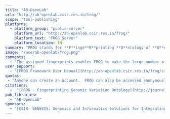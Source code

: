 ```yaml
---
title: "AB-OpenLab"
url: "http://ab-openlab.csir.res.in/frog/"
scope: "tool-publishing"
platforms:
  - platform_group: "public-server"
    platform_url: "http://ab-openlab.csir.res.in/frog/"
    platform_text: "FROG Server"
    platform_location: IN
summary: "FROG stands for **F**inge**R**printing **O**ntology of **G**enomic variations. FROG fingerprints have been devised to capture genomic variations at various levels."
image: "/use/ab-openlab/frog.png"
comments:
  - "The assigned fingerprints enables FROG to make the large number of genomic variations computationally efficient in terms of memory requirements and faster retrieval. This interface has been designed to explore the structure of FROG fingerprints and search mitochondrial variations using fingerprints with a combination of various FROG properties."
user_support:
  - "[FROG Framework User Manual](http://ab-openlab.csir.res.in/frog/static/user_manual.pdf)"
quotas:
 - "Anyone can create an account.  FROG can also be accessed anonymously."
citations:
  -  "[FROG - Fingerprinting Genomic Variation Ontology](http://journals.plos.org/plosone/article?id=10.1371/journal.pone.0134693), by E. Abinaya, Pankaj Narang, Anshu Bhardwaj, *PLoS ONE* 10(8): e0134693. doi:10.1371/journal.pone.0134693"
pub_libraries:
  - "AB-OpenLab"
sponsors:
  - "[CSIR- GENESIS: Genomics and Informatics Solutions for Integrating Biology](https://webs.iiitd.edu.in/genesis/index.php)"
---
```

